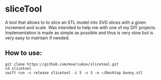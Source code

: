 # sliceTool

A tool that allows to to slice an STL model into SVG slices with a given increment and scale.
Was intended to help me with one of my DIY projects. 
Implementation is made as simple as possible and thus is very slow but is very easy to maintain if needed.

## How to use:

```
git clone https://github.com/mseriukov/slicetool.git
cd slicetool
swift run -c release slicetool -i 5 -s 3 -o ~/Desktop bunny.stl
``` 
